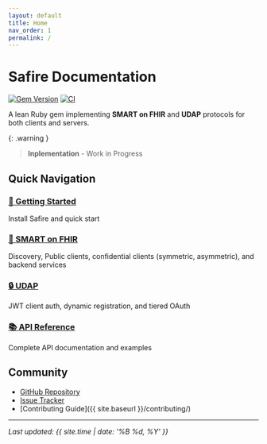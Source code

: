 ```yaml
---
layout: default
title: Home
nav_order: 1
permalink: /
---
```


# Safire Documentation

[![Gem Version](https://badge.fury.io/rb/safire.svg)](https://badge.fury.io/rb/safire)
[![CI](https://github.com/vanessuniq/safire/workflows/CI/badge.svg)](https://github.com/vanessuniq/safire/actions)

A lean Ruby gem implementing **SMART on FHIR** and **UDAP** protocols for both clients and servers.

{: .warning }
> **Inplementation** - Work in Progress

## Quick Navigation

<div class="grid">
  <div class="grid-item">
    <h3><a href="{{ site.baseurl }}/installation/">🚀 Getting Started</a></h3>
    <p>Install Safire and quick start</p>
  </div>

  <div class="grid-item">
    <h3><a href="{{ site.baseurl }}/protocols/smart/">🔐 SMART on FHIR</a></h3>
    <p>Discovery, Public clients, confidential clients (symmetric, asymmetric), and backend services</p>
  </div>

  <div class="grid-item">
    <h3><a href="{{ site.baseurl }}/protocols/udap/">🔒 UDAP</a></h3>
    <p>JWT client auth, dynamic registration, and tiered OAuth</p>
  </div>

  <div class="grid-item">
    <h3><a href="{{ site.baseurl }}/api/">📚 API Reference</a></h3>
    <p>Complete API documentation and examples</p>
  </div>
</div>

## Community

- [GitHub Repository](https://github.com/vanessuniq/safire)
- [Issue Tracker](https://github.com/vanessuniq/safire/issues)
- [Contributing Guide]({{ site.baseurl }}/contributing/)

---

*Last updated: {{ site.time | date: '%B %d, %Y' }}*
